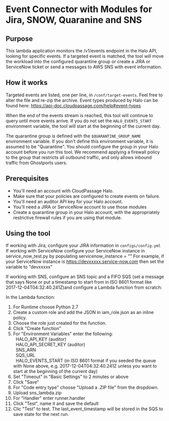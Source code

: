 # Event Connector with Modules for Jira, SNOW, Quaranine and SNS


## Purpose
This lambda application monitors the /v1/events endpoint in the Halo API,
looking for specific events.  If a targeted event is matched, the tool will
move the workload into the configured quarantine group or create a JIRA or ServiceNow ticket or send a messages to 
AWS SNS with event information.

## How it works
Targeted events are listed, one per line, in `/conf/target-events`.  Feel free
to alter the file and re-zip the archive.  Event types produced by Halo can be found here:
https://api-doc.cloudpassage.com/help#event-types

When the end of the events stream is reached, this tool will continue to query
until more events arrive.  If you do not set the `HALO_EVENTS_START`
environment variable, the tool will start at the beginning of the current day.

The quarantine group is defined with the `$QUARANTINE_GROUP_NAME` environment
variable.  If you don't define this environment variable, it is assumed to be
"Quarantine". You should configure the group in your Halo account before you run
this tool.  We recommend applying a firewall policy to the group that restricts
all outbound traffic, and only allows inbound traffic from Ghostports users.

## Prerequisites

* You'll need an account with CloudPassage Halo.
* Make sure that your policies are configured to create events on failure.
* You'll need an auditor API key for your Halo account.
* You'll need a JIRA or ServiceNow account to use those modules
* Create a quarantine group in your Halo account, with the appropriately
restrictive firewall rules if you are using that module.


## Using the tool
        
If working with Jira, configure your JIRA information in `configs/config.yml`  
If working with ServiceNow configure your ServiceNow instance in service_now_test.py by populating servicenow_instance = ""  For example, if your ServiceNow instance is https://devxxxxx.service-now.com then set the variable to "devxxxxx"

If working with SNS, configure an SNS topic and a FIFO SQS (set a message that says None or put a timestamp to start from in ISO 8601 format like 2017-12-04T04:32:40.241Z)and configure a Lambda function from scratch:  

In the Lambda function:  
1) For Runtime choose Python 2.7  
2) Create a custom role and add the JSON in iam_role.json as an inline policy.  
3) Choose the role just created for the function.
4) Click "Create function"  
5) For "Environment Variables" enter the following:  
&nbsp;&nbsp;HALO_API_KEY (auditor)  
&nbsp;&nbsp;HALO_API_SECRET_KEY (auditor)    
&nbsp;&nbsp;SNS_ARN  
&nbsp;&nbsp;SQS_URL  
&nbsp;&nbsp;HALO_EVENTS_START (in ISO 8601 format if you seeded the queue with None above, e.g. 2017-12-04T04:32:40.241Z unless you want to start at the beginning of the current day)  
9) Set "Timeout" in "Basic Settings" to 2 minutes or above  
10) Click "Save"
11) For "Code entry type" choose "Upload a .ZIP file" from the dropdown.  
12) Upload sns_lambda.zip  
13) For "Handler" enter runner.handler    
14) Click "Test", name it and save the default 
15) Clic "Test" to test.  The last_event_timestamp will be stored in the SQS to save state for the next run.   

